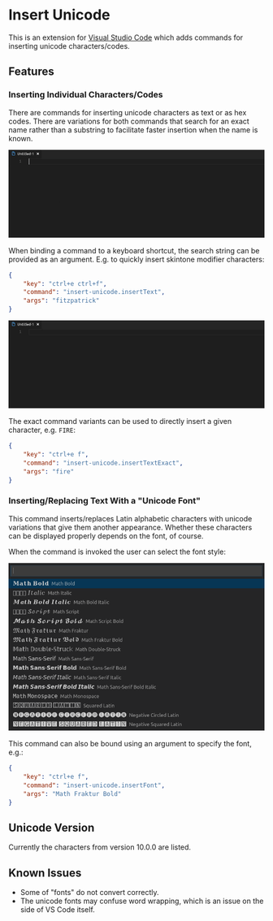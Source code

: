 # Insert Unicode

This is an extension for [Visual Studio Code](https://code.visualstudio.com/) which adds commands for inserting unicode characters/codes.

## Features

### Inserting Individual Characters/Codes

There are commands for inserting unicode characters as text or as hex codes. There are variations for both commands that search for an exact name rather than a substring to facilitate faster insertion when the name is known.

![search-prompt](./readme-files/search-prompt.gif)

When binding a command to a keyboard shortcut, the search string can be provided as an argument. E.g. to quickly insert skintone modifier characters:

```json
{
	"key": "ctrl+e ctrl+f",
	"command": "insert-unicode.insertText",
	"args": "fitzpatrick"
}
```

![search-keyboard](./readme-files/search-keyboard.gif)

The exact command variants can be used to directly insert a given character, e.g. `FIRE`:

```json
{
	"key": "ctrl+e f",
	"command": "insert-unicode.insertTextExact",
	"args": "fire"
}
```

### Inserting/Replacing Text With a "Unicode Font"

This command inserts/replaces Latin alphabetic characters with unicode variations that give them another appearance. Whether these characters can be displayed properly depends on the font, of course.

When the command is invoked the user can select the font style:

![font-prompt](./readme-files/font-prompt.png)

This command can also be bound using an argument to specify the font, e.g.:

```json
{
	"key": "ctrl+e f",
	"command": "insert-unicode.insertFont",
	"args": "Math Fraktur Bold"
}
```

## Unicode Version

Currently the characters from version 10.0.0 are listed.

## Known Issues

- Some of "fonts" do not convert correctly.
- The unicode fonts may confuse word wrapping, which is an issue on the side of VS Code itself.